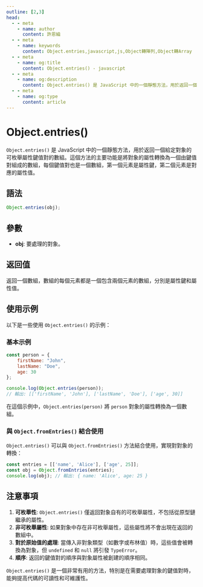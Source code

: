```yaml
---
outline: [2,3]
head:
  - - meta
    - name: author
      content: 許恩綸
  - - meta
    - name: keywords
      content: Object.entries,javascript,js,Object轉陣列,Object轉Array
  - - meta
    - name: og:title
      content: Object.entries() - javascript
  - - meta
    - name: og:description
      content: Object.entries() 是 JavaScript 中的一個靜態方法，用於返回一個給定對象的可枚舉屬性鍵值對的數組。這個方法的主要功能是將對象的屬性轉換為一個由鍵值對組成的數組，每個鍵值對也是一個數組，第一個元素是屬性鍵，第二個元素是對應的屬性值。
  - - meta
    - name: og:type
      content: article
---
```


# Object.entries()

`Object.entries()` 是 JavaScript 中的一個靜態方法，用於返回一個給定對象的可枚舉屬性鍵值對的數組。這個方法的主要功能是將對象的屬性轉換為一個由鍵值對組成的數組，每個鍵值對也是一個數組，第一個元素是屬性鍵，第二個元素是對應的屬性值。

## 語法

```jsx
Object.entries(obj);
```

## 參數

- **obj**: 要處理的對象。

## 返回值

返回一個數組，數組的每個元素都是一個包含兩個元素的數組，分別是屬性鍵和屬性值。

## 使用示例

以下是一些使用 `Object.entries()` 的示例：

### 基本示例

```jsx
const person = {
    firstName: "John",
    lastName: "Doe",
    age: 30
};

console.log(Object.entries(person));
// 輸出: [['firstName', 'John'], ['lastName', 'Doe'], ['age', 30]]
```

在這個示例中，`Object.entries(person)` 將 `person` 對象的屬性轉換為一個數組。

### 與 `Object.fromEntries()` 結合使用

`Object.entries()` 可以與 `Object.fromEntries()` 方法結合使用，實現對對象的轉換：

```jsx
const entries = [['name', 'Alice'], ['age', 25]];
const obj = Object.fromEntries(entries);
console.log(obj); // 輸出: { name: 'Alice', age: 25 }
```

## 注意事項

1. **可枚舉性**: `Object.entries()` 僅返回對象自有的可枚舉屬性，不包括從原型鏈繼承的屬性。
2. **非可枚舉屬性**: 如果對象中存在非可枚舉屬性，這些屬性將不會出現在返回的數組中。
3. **對於原始值的處理**: 當傳入非對象類型（如數字或布林值）時，這些值會被轉換為對象，但 `undefined` 和 `null` 將引發 `TypeError`。
4. **順序**: 返回的鍵值對的順序與對象屬性被創建的順序相同。

`Object.entries()` 是一個非常有用的方法，特別是在需要處理對象的鍵值對時，能夠提高代碼的可讀性和可維護性。
